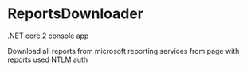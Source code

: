 # ReportsDownloader

.NET core 2 console app

Download all reports from microsoft reporting services from page with reports used NTLM auth
